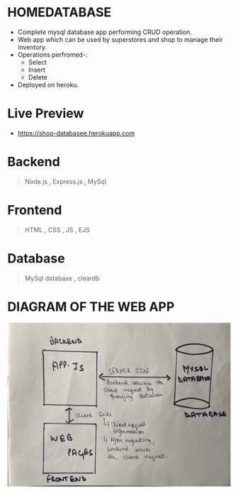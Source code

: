 # HOMEDATABASE
- Complete mysql database app performing CRUD operation.
- Web app which can be used by superstores and shop to manage their inventory.
- Operations perfromed-:
  -  Select
  -  Insert
  -  Delete
- Deployed on heroku.

 # Live Preview
- https://shop-databasee.herokuapp.com

# Backend
> Node.js , Express.js , MySql

# Frontend
> HTML , CSS , JS , EJS

# Database
> MySql database , cleardb

# DIAGRAM OF THE WEB APP
![DIAGRAM](Diagram.JPG)

